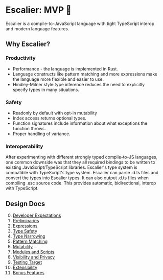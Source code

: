 # Escalier: MVP 🧣

Escalier is a compile-to-JavaScript language with tight TypeScript interop and
modern language features.

## Why Escalier?

### Productivity

- Performance - the language is implemented in Rust.
- Language constructs like pattern matching and more expressions make the
  language more flexible and easier to use.
- Hindley-Milner style type inference reduces the need to explicitly specify
  types in many situations.

### Safety

- Readonly by default with opt-in mutability
- Index access returns optional types.
- Function signatures include information about what exceptions the function
  throws.
- Proper handling of variance.

### Interoperability

After experimenting with different strongly typed compile-to-JS languages, one
common downside was that they all required bindings to be written to existing
JavaScript/TypeScript libraries. Escalier's type system is compatible with
TypeScript's type system. Escalier can parse .d.ts files and convert the types
into Escalier types. It can also output .d.ts files when compiling .esc source
code. This provides automatic, bidirectional, interop with TypeScript.

## Design Docs

0.  [Developer Expectations](00_developer_expectations.md)
1.  [Preliminaries](01_preliminaries.md)
2.  [Expressions](02_expressions.md)
3.  [Type Safety](03_type_safety.md)
4.  [Type Narrowing](04_type_narrowing.md)
5.  [Pattern Matching](05_pattern_matching.md)
6.  [Mutability](06_mutability.md)
7.  [Modules and Scripts](07_modules_and_scripts.md)
8.  [Visibility and Privacy](08_visibility_and_privacy.md)
9.  [Testing Target](09_testing_mode.md)
10. [Extensibility](10_extensibility.md)
11. [Bonus Features](11_bonus_features.md)
